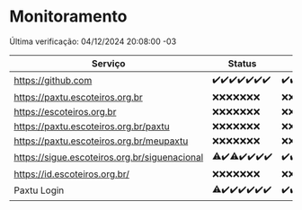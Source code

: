 # Monitoramento

Última verificação: 04/12/2024 20:08:00 -03

|Serviço|Status|Últimas 24h|
|---|---|---|
|https://github.com|<span title="2024-11-27: OK=23">✔️</span><span title="2024-11-28: OK=23">✔️</span><span title="2024-11-29: OK=23">✔️</span><span title="2024-11-30: OK=23">✔️</span><span title="2024-12-01: OK=23">✔️</span><span title="2024-12-02: OK=23">✔️</span><span title="2024-12-03: OK=22">✔️</span>|<span title="03/12/2024 20:08:00 -03 : 200">✔️</span><span title="03/12/2024 21:44:00 -03 : 200">✔️</span><span title="03/12/2024 23:21:00 -03 : 200">✔️</span><span title="04/12/2024 00:27:00 -03 : 200">✔️</span><span title="04/12/2024 01:11:00 -03 : 200">✔️</span><span title="04/12/2024 02:09:00 -03 : 200">✔️</span><span title="04/12/2024 03:13:00 -03 : 200">✔️</span><span title="04/12/2024 04:09:00 -03 : 200">✔️</span><span title="04/12/2024 05:12:00 -03 : 200">✔️</span><span title="04/12/2024 06:09:00 -03 : 200">✔️</span><span title="04/12/2024 07:10:00 -03 : 200">✔️</span><span title="04/12/2024 08:08:00 -03 : 200">✔️</span><span title="04/12/2024 09:16:00 -03 : 200">✔️</span><span title="04/12/2024 10:20:00 -03 : 200">✔️</span><span title="04/12/2024 11:09:00 -03 : 200">✔️</span><span title="04/12/2024 12:09:00 -03 : 200">✔️</span><span title="04/12/2024 13:11:00 -03 : 200">✔️</span><span title="04/12/2024 14:08:00 -03 : 200">✔️</span><span title="04/12/2024 15:12:00 -03 : 200">✔️</span><span title="04/12/2024 16:09:00 -03 : 200">✔️</span><span title="04/12/2024 17:10:00 -03 : 200">✔️</span><span title="04/12/2024 18:08:00 -03 : 200">✔️</span><span title="04/12/2024 19:08:00 -03 : 200">✔️</span><span title="04/12/2024 20:08:00 -03 : 200">✔️</span>|
|https://paxtu.escoteiros.org.br|<span title="2024-11-27: Falhas=23">❌</span><span title="2024-11-28: Falhas=23">❌</span><span title="2024-11-29: Falhas=23">❌</span><span title="2024-11-30: Falhas=23">❌</span><span title="2024-12-01: Falhas=23">❌</span><span title="2024-12-02: Falhas=23">❌</span><span title="2024-12-03: Falhas=22">❌</span>|<span title="03/12/2024 20:08:00 -03 : 403">❌</span><span title="03/12/2024 21:44:00 -03 : 403">❌</span><span title="03/12/2024 23:21:00 -03 : 403">❌</span><span title="04/12/2024 00:27:00 -03 : 403">❌</span><span title="04/12/2024 01:11:00 -03 : 403">❌</span><span title="04/12/2024 02:09:00 -03 : 403">❌</span><span title="04/12/2024 03:13:00 -03 : 403">❌</span><span title="04/12/2024 04:09:00 -03 : 403">❌</span><span title="04/12/2024 05:12:00 -03 : 403">❌</span><span title="04/12/2024 06:09:00 -03 : 403">❌</span><span title="04/12/2024 07:10:00 -03 : 403">❌</span><span title="04/12/2024 08:08:00 -03 : 403">❌</span><span title="04/12/2024 09:16:00 -03 : 403">❌</span><span title="04/12/2024 10:20:00 -03 : 403">❌</span><span title="04/12/2024 11:09:00 -03 : 403">❌</span><span title="04/12/2024 12:09:00 -03 : 403">❌</span><span title="04/12/2024 13:11:00 -03 : 403">❌</span><span title="04/12/2024 14:08:00 -03 : 403">❌</span><span title="04/12/2024 15:12:00 -03 : 403">❌</span><span title="04/12/2024 16:09:00 -03 : 403">❌</span><span title="04/12/2024 17:10:00 -03 : 403">❌</span><span title="04/12/2024 18:08:00 -03 : 403">❌</span><span title="04/12/2024 19:08:00 -03 : 403">❌</span><span title="04/12/2024 20:08:00 -03 : 403">❌</span>|
|https://escoteiros.org.br|<span title="2024-11-27: Falhas=23">❌</span><span title="2024-11-28: Falhas=23">❌</span><span title="2024-11-29: Falhas=23">❌</span><span title="2024-11-30: Falhas=23">❌</span><span title="2024-12-01: Falhas=23">❌</span><span title="2024-12-02: Falhas=23">❌</span><span title="2024-12-03: Falhas=22">❌</span>|<span title="03/12/2024 20:08:00 -03 : 403">❌</span><span title="03/12/2024 21:44:00 -03 : 403">❌</span><span title="03/12/2024 23:21:00 -03 : 403">❌</span><span title="04/12/2024 00:27:00 -03 : 403">❌</span><span title="04/12/2024 01:11:00 -03 : 403">❌</span><span title="04/12/2024 02:09:00 -03 : 403">❌</span><span title="04/12/2024 03:13:00 -03 : 403">❌</span><span title="04/12/2024 04:09:00 -03 : 403">❌</span><span title="04/12/2024 05:12:00 -03 : 403">❌</span><span title="04/12/2024 06:09:00 -03 : 403">❌</span><span title="04/12/2024 07:10:00 -03 : 403">❌</span><span title="04/12/2024 08:08:00 -03 : 403">❌</span><span title="04/12/2024 09:16:00 -03 : 403">❌</span><span title="04/12/2024 10:20:00 -03 : 403">❌</span><span title="04/12/2024 11:09:00 -03 : 403">❌</span><span title="04/12/2024 12:09:00 -03 : 403">❌</span><span title="04/12/2024 13:11:00 -03 : 403">❌</span><span title="04/12/2024 14:08:00 -03 : 403">❌</span><span title="04/12/2024 15:12:00 -03 : 403">❌</span><span title="04/12/2024 16:09:00 -03 : 403">❌</span><span title="04/12/2024 17:10:00 -03 : 403">❌</span><span title="04/12/2024 18:08:00 -03 : 403">❌</span><span title="04/12/2024 19:08:00 -03 : 403">❌</span><span title="04/12/2024 20:08:00 -03 : 403">❌</span>|
|https://paxtu.escoteiros.org.br/paxtu|<span title="2024-11-27: Falhas=23">❌</span><span title="2024-11-28: Falhas=23">❌</span><span title="2024-11-29: Falhas=23">❌</span><span title="2024-11-30: Falhas=23">❌</span><span title="2024-12-01: Falhas=23">❌</span><span title="2024-12-02: Falhas=23">❌</span><span title="2024-12-03: Falhas=22">❌</span>|<span title="03/12/2024 20:08:00 -03 : 403">❌</span><span title="03/12/2024 21:44:00 -03 : 403">❌</span><span title="03/12/2024 23:21:00 -03 : 403">❌</span><span title="04/12/2024 00:27:00 -03 : 403">❌</span><span title="04/12/2024 01:11:00 -03 : 403">❌</span><span title="04/12/2024 02:09:00 -03 : 403">❌</span><span title="04/12/2024 03:13:00 -03 : 403">❌</span><span title="04/12/2024 04:09:00 -03 : 403">❌</span><span title="04/12/2024 05:12:00 -03 : 403">❌</span><span title="04/12/2024 06:09:00 -03 : 403">❌</span><span title="04/12/2024 07:10:00 -03 : 403">❌</span><span title="04/12/2024 08:08:00 -03 : 403">❌</span><span title="04/12/2024 09:16:00 -03 : 403">❌</span><span title="04/12/2024 10:20:00 -03 : 403">❌</span><span title="04/12/2024 11:09:00 -03 : 403">❌</span><span title="04/12/2024 12:09:00 -03 : 403">❌</span><span title="04/12/2024 13:11:00 -03 : 403">❌</span><span title="04/12/2024 14:08:00 -03 : 403">❌</span><span title="04/12/2024 15:12:00 -03 : 403">❌</span><span title="04/12/2024 16:09:00 -03 : 403">❌</span><span title="04/12/2024 17:10:00 -03 : 403">❌</span><span title="04/12/2024 18:08:00 -03 : 403">❌</span><span title="04/12/2024 19:08:00 -03 : 403">❌</span><span title="04/12/2024 20:08:00 -03 : 403">❌</span>|
|https://paxtu.escoteiros.org.br/meupaxtu|<span title="2024-11-27: Falhas=23">❌</span><span title="2024-11-28: Falhas=23">❌</span><span title="2024-11-29: Falhas=23">❌</span><span title="2024-11-30: Falhas=23">❌</span><span title="2024-12-01: Falhas=23">❌</span><span title="2024-12-02: Falhas=23">❌</span><span title="2024-12-03: Falhas=22">❌</span>|<span title="03/12/2024 20:08:00 -03 : 403">❌</span><span title="03/12/2024 21:44:00 -03 : 403">❌</span><span title="03/12/2024 23:21:00 -03 : 403">❌</span><span title="04/12/2024 00:27:00 -03 : 403">❌</span><span title="04/12/2024 01:11:00 -03 : 403">❌</span><span title="04/12/2024 02:09:00 -03 : 403">❌</span><span title="04/12/2024 03:13:00 -03 : 403">❌</span><span title="04/12/2024 04:09:00 -03 : 403">❌</span><span title="04/12/2024 05:12:00 -03 : 403">❌</span><span title="04/12/2024 06:09:00 -03 : 403">❌</span><span title="04/12/2024 07:10:00 -03 : 403">❌</span><span title="04/12/2024 08:08:00 -03 : 403">❌</span><span title="04/12/2024 09:16:00 -03 : 403">❌</span><span title="04/12/2024 10:20:00 -03 : 403">❌</span><span title="04/12/2024 11:09:00 -03 : 403">❌</span><span title="04/12/2024 12:09:00 -03 : 403">❌</span><span title="04/12/2024 13:11:00 -03 : 403">❌</span><span title="04/12/2024 14:08:00 -03 : 403">❌</span><span title="04/12/2024 15:12:00 -03 : 403">❌</span><span title="04/12/2024 16:09:00 -03 : 403">❌</span><span title="04/12/2024 17:10:00 -03 : 403">❌</span><span title="04/12/2024 18:08:00 -03 : 403">❌</span><span title="04/12/2024 19:08:00 -03 : 403">❌</span><span title="04/12/2024 20:08:00 -03 : 403">❌</span>|
|https://sigue.escoteiros.org.br/siguenacional|<span title="2024-11-27: OK=22, Falhas=1">⚠️</span><span title="2024-11-28: OK=23">✔️</span><span title="2024-11-29: OK=22, Falhas=1">⚠️</span><span title="2024-11-30: OK=23">✔️</span><span title="2024-12-01: OK=23">✔️</span><span title="2024-12-02: OK=23">✔️</span><span title="2024-12-03: OK=22">✔️</span>|<span title="03/12/2024 20:08:00 -03 : 200">✔️</span><span title="03/12/2024 21:44:00 -03 : 200">✔️</span><span title="03/12/2024 23:21:00 -03 : 200">✔️</span><span title="04/12/2024 00:27:00 -03 : 200">✔️</span><span title="04/12/2024 01:11:00 -03 : 200">✔️</span><span title="04/12/2024 02:09:00 -03 : 200">✔️</span><span title="04/12/2024 03:13:00 -03 : 200">✔️</span><span title="04/12/2024 04:09:00 -03 : 200">✔️</span><span title="04/12/2024 05:12:00 -03 : 200">✔️</span><span title="04/12/2024 06:09:00 -03 : 200">✔️</span><span title="04/12/2024 07:10:00 -03 : 200">✔️</span><span title="04/12/2024 08:08:00 -03 : 200">✔️</span><span title="04/12/2024 09:16:00 -03 : 200">✔️</span><span title="04/12/2024 10:20:00 -03 : 200">✔️</span><span title="04/12/2024 11:09:00 -03 : 200">✔️</span><span title="04/12/2024 12:09:00 -03 : 200">✔️</span><span title="04/12/2024 13:11:00 -03 : 200">✔️</span><span title="04/12/2024 14:08:00 -03 : 200">✔️</span><span title="04/12/2024 15:12:00 -03 : 200">✔️</span><span title="04/12/2024 16:09:00 -03 : 200">✔️</span><span title="04/12/2024 17:10:00 -03 : 200">✔️</span><span title="04/12/2024 18:08:00 -03 : 200">✔️</span><span title="04/12/2024 19:08:00 -03 : 200">✔️</span><span title="04/12/2024 20:08:00 -03 : 200">✔️</span>|
|https://id.escoteiros.org.br/|<span title="2024-11-27: Falhas=23">❌</span><span title="2024-11-28: Falhas=23">❌</span><span title="2024-11-29: Falhas=23">❌</span><span title="2024-11-30: Falhas=23">❌</span><span title="2024-12-01: Falhas=23">❌</span><span title="2024-12-02: Falhas=23">❌</span><span title="2024-12-03: Falhas=22">❌</span>|<span title="03/12/2024 20:08:00 -03 : 403">❌</span><span title="03/12/2024 21:44:00 -03 : 403">❌</span><span title="03/12/2024 23:21:00 -03 : 403">❌</span><span title="04/12/2024 00:27:00 -03 : 403">❌</span><span title="04/12/2024 01:11:00 -03 : 403">❌</span><span title="04/12/2024 02:09:00 -03 : 403">❌</span><span title="04/12/2024 03:13:00 -03 : 403">❌</span><span title="04/12/2024 04:09:00 -03 : 403">❌</span><span title="04/12/2024 05:12:00 -03 : 403">❌</span><span title="04/12/2024 06:09:00 -03 : 403">❌</span><span title="04/12/2024 07:10:00 -03 : 403">❌</span><span title="04/12/2024 08:08:00 -03 : 403">❌</span><span title="04/12/2024 09:16:00 -03 : 403">❌</span><span title="04/12/2024 10:20:00 -03 : 403">❌</span><span title="04/12/2024 11:09:00 -03 : 403">❌</span><span title="04/12/2024 12:09:00 -03 : 403">❌</span><span title="04/12/2024 13:11:00 -03 : 403">❌</span><span title="04/12/2024 14:08:00 -03 : 403">❌</span><span title="04/12/2024 15:12:00 -03 : 403">❌</span><span title="04/12/2024 16:09:00 -03 : 403">❌</span><span title="04/12/2024 17:10:00 -03 : 403">❌</span><span title="04/12/2024 18:08:00 -03 : 403">❌</span><span title="04/12/2024 19:08:00 -03 : 403">❌</span><span title="04/12/2024 20:08:00 -03 : 403">❌</span>|
|Paxtu Login|<span title="2024-11-27: OK=22, Falhas=1">⚠️</span><span title="2024-11-28: OK=23">✔️</span><span title="2024-11-29: OK=23">✔️</span><span title="2024-11-30: OK=23">✔️</span><span title="2024-12-01: OK=23">✔️</span><span title="2024-12-02: OK=23">✔️</span><span title="2024-12-03: OK=22">✔️</span>|<span title="03/12/2024 20:08:00 -03 : 200">✔️</span><span title="03/12/2024 21:44:00 -03 : 200">✔️</span><span title="03/12/2024 23:21:00 -03 : 200">✔️</span><span title="04/12/2024 00:27:00 -03 : 200">✔️</span><span title="04/12/2024 01:11:00 -03 : 200">✔️</span><span title="04/12/2024 02:09:00 -03 : 200">✔️</span><span title="04/12/2024 03:13:00 -03 : 200">✔️</span><span title="04/12/2024 04:09:00 -03 : 200">✔️</span><span title="04/12/2024 05:12:00 -03 : 200">✔️</span><span title="04/12/2024 06:09:00 -03 : 200">✔️</span><span title="04/12/2024 07:10:00 -03 : 200">✔️</span><span title="04/12/2024 08:08:00 -03 : 200">✔️</span><span title="04/12/2024 09:16:00 -03 : 200">✔️</span><span title="04/12/2024 10:20:00 -03 : 200">✔️</span><span title="04/12/2024 11:09:00 -03 : 200">✔️</span><span title="04/12/2024 12:09:00 -03 : 200">✔️</span><span title="04/12/2024 13:11:00 -03 : 200">✔️</span><span title="04/12/2024 14:08:00 -03 : 200">✔️</span><span title="04/12/2024 15:12:00 -03 : 200">✔️</span><span title="04/12/2024 16:09:00 -03 : 200">✔️</span><span title="04/12/2024 17:10:00 -03 : 200">✔️</span><span title="04/12/2024 18:08:00 -03 : 200">✔️</span><span title="04/12/2024 19:08:00 -03 : 200">✔️</span><span title="04/12/2024 20:08:00 -03 : 200">✔️</span>|
